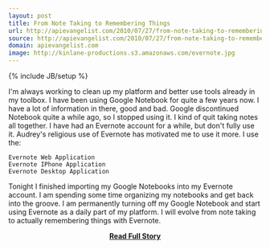 ```yaml
---
layout: post
title: From Note Taking to Remembering Things
url: http://apievangelist.com/2010/07/27/from-note-taking-to-remembering-things/
source: http://apievangelist.com/2010/07/27/from-note-taking-to-remembering-things/
domain: apievangelist.com
image: http://kinlane-productions.s3.amazonaws.com/evernote.jpg
---
```

{% include JB/setup %}<p>I'm always working to clean up my platform and better use tools already in my toolbox. I have been using Google Notebook for quite a few years now. I have a lot of information in there, good and bad. Google discontinued Notebook quite a while ago, so I stopped using it. I kind of quit taking notes all together.
I have had an Evernote account for a while, but don't fully use it. Audrey's religious use of Evernote has motivated me to use it more. I use the:

	Evernote Web Application
	Evernote IPhone Application
	Evernote Desktop Application

Tonight I finished importing my Google Notebooks into my Evernote account. I am spending some time organizing my notebooks and get back into the groove.
I am permanently turning off my Google Notebook and start using Evernote as a daily part of my platform. I will evolve from note taking to actually remembering things with Evernote.</p>
<center><p><a href="http://apievangelist.com/2010/07/27/from-note-taking-to-remembering-things/" style='padding:25px; font-sze:18px; font-weight: bold;'>Read Full Story</a></p></center>
